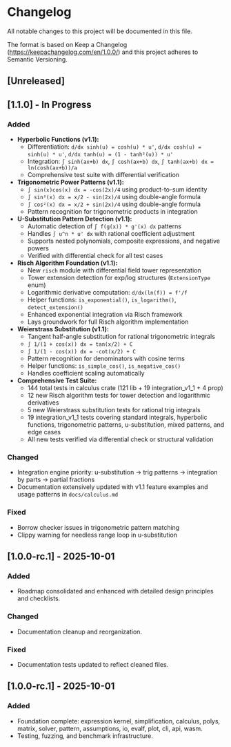 # Changelog

All notable changes to this project will be documented in this file.

The format is based on Keep a Changelog (https://keepachangelog.com/en/1.0.0/) and this project adheres to Semantic Versioning.

## [Unreleased]

## [1.1.0] - In Progress
### Added
- **Hyperbolic Functions (v1.1):**
  - Differentiation: `d/dx sinh(u) = cosh(u) * u'`, `d/dx cosh(u) = sinh(u) * u'`, `d/dx tanh(u) = (1 - tanh²(u)) * u'`
  - Integration: `∫ sinh(ax+b) dx`, `∫ cosh(ax+b) dx`, `∫ tanh(ax+b) dx = ln(cosh(ax+b))/a`
  - Comprehensive test suite with differential verification
- **Trigonometric Power Patterns (v1.1):**
  - `∫ sin(x)cos(x) dx = -cos(2x)/4` using product-to-sum identity
  - `∫ sin²(x) dx = x/2 - sin(2x)/4` using double-angle formula
  - `∫ cos²(x) dx = x/2 + sin(2x)/4` using double-angle formula
  - Pattern recognition for trigonometric products in integration
- **U-Substitution Pattern Detection (v1.1):**
  - Automatic detection of `∫ f(g(x)) * g'(x) dx` patterns
  - Handles `∫ u^n * u' dx` with rational coefficient adjustment
  - Supports nested polynomials, composite expressions, and negative powers
  - Verified with differential check for all test cases
- **Risch Algorithm Foundation (v1.1):**
  - New `risch` module with differential field tower representation
  - Tower extension detection for exp/log structures (`ExtensionType` enum)
  - Logarithmic derivative computation: `d/dx(ln(f)) = f'/f`
  - Helper functions: `is_exponential()`, `is_logarithm()`, `detect_extension()`
  - Enhanced exponential integration via Risch framework
  - Lays groundwork for full Risch algorithm implementation
- **Weierstrass Substitution (v1.1):**
  - Tangent half-angle substitution for rational trigonometric integrals
  - `∫ 1/(1 + cos(x)) dx = tan(x/2) + C`
  - `∫ 1/(1 - cos(x)) dx = -cot(x/2) + C`
  - Pattern recognition for denominators with cosine terms
  - Helper functions: `is_simple_cos()`, `is_negative_cos()`
  - Handles coefficient scaling automatically
- **Comprehensive Test Suite:**
  - 144 total tests in calculus crate (121 lib + 19 integration_v1_1 + 4 prop)
  - 12 new Risch algorithm tests for tower detection and logarithmic derivatives
  - 5 new Weierstrass substitution tests for rational trig integrals
  - 19 integration_v1_1 tests covering standard integrals, hyperbolic functions, trigonometric patterns, u-substitution, mixed patterns, and edge cases
  - All new tests verified via differential check or structural validation

### Changed
- Integration engine priority: u-substitution → trig patterns → integration by parts → partial fractions
- Documentation extensively updated with v1.1 feature examples and usage patterns in `docs/calculus.md`

### Fixed
- Borrow checker issues in trigonometric pattern matching
- Clippy warning for needless range loop in u-substitution

## [1.0.0-rc.1] - 2025-10-01
### Added
- Roadmap consolidated and enhanced with detailed design principles and checklists.

### Changed
- Documentation cleanup and reorganization.

### Fixed
- Documentation tests updated to reflect cleaned files.

## [1.0.0-rc.1] - 2025-10-01
### Added
- Foundation complete: expression kernel, simplification, calculus, polys, matrix, solver, pattern, assumptions, io, evalf, plot, cli, api, wasm.
- Testing, fuzzing, and benchmark infrastructure.
